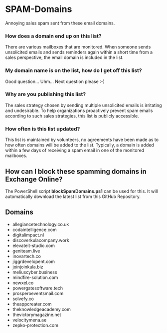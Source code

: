# SPAM-Domains
Annoying sales spam sent from these email domains.

### How does a domain end up on this list?
There are various mailboxes that are monitored. When someone sends unsolicited emails and sends reminders again within a short time from a sales perspective, the email domain is included in the list.

### My domain name is on the list, how do I get off this list?
Good question... Uhm... Next question please :-)

### Why are you publishing this list?
The sales strategy chosen by sending multiple unsolicited emails is irritating and undesirable. To help organizations proactively prevent spam emails according to such sales strategies, this list is publicly accessible.

### How often is this list updated?
This list is maintained by volunteers, no agreements have been made as to how often domains will be added to the list. Typically, a domain is added within a few days of receiving a spam email in one of the monitored mailboxes.


## How can I block these spamming domains in Exchange Online?
The PowerShell script **blockSpamDomains.ps1** can be used for this. It will automatically download the latest list from this GitHub Repository.


## Domains
- allegiancetechnology.co.uk
- codaintelligence.com
- digitalimpact.nl
- discoverkulacompany.work
- elevateit-studio.com
- geniteam.live
- inovartech.co
- jiggrdevelopent.com
- joinjoinkula.biz
- meliuscyber.business
- mindfire-solution.com
- newxel.co
- powergatesoftware.tech
- prosperoeventsmail.com
- solvefy.co
- theappcreater.com
- theknowledgeacademy.com
- thevictorymagazine.net
- velocitymena.ae
- zepko-protection.com
